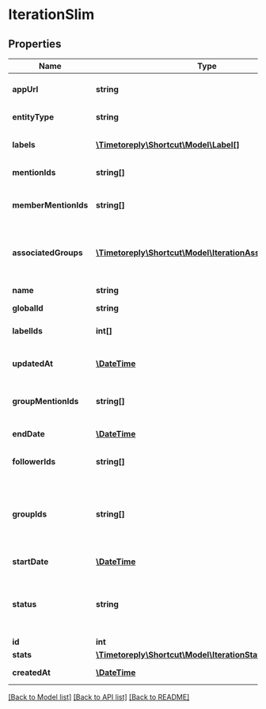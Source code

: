 # IterationSlim

## Properties
Name | Type | Description | Notes
------------ | ------------- | ------------- | -------------
**appUrl** | **string** | The Shortcut application url for the Iteration. | 
**entityType** | **string** | A string description of this resource | 
**labels** | [**\Timetoreply\Shortcut\Model\Label[]**](Label.md) | An array of labels attached to the iteration. | 
**mentionIds** | **string[]** | Deprecated: use member_mention_ids. | 
**memberMentionIds** | **string[]** | An array of Member IDs that have been mentioned in the Story description. | 
**associatedGroups** | [**\Timetoreply\Shortcut\Model\IterationAssociatedGroup[]**](IterationAssociatedGroup.md) | An array containing Group IDs and Group-owned story counts for the Iteration&#x27;s associated groups. | 
**name** | **string** | The name of the iteration. | 
**globalId** | **string** |  | 
**labelIds** | **int[]** | An array of label ids attached to the iteration. | 
**updatedAt** | [**\DateTime**](\DateTime.md) | The instant when this iteration was last updated. | 
**groupMentionIds** | **string[]** | An array of Group IDs that have been mentioned in the Story description. | 
**endDate** | [**\DateTime**](\DateTime.md) | The date this iteration begins. | 
**followerIds** | **string[]** | An array of UUIDs for any Members listed as Followers. | 
**groupIds** | **string[]** | An array of UUIDs for any Groups you want to add as Followers. Currently, only one Group association is presented in our web UI. | 
**startDate** | [**\DateTime**](\DateTime.md) | The date this iteration begins. | 
**status** | **string** | The status of the iteration. Values are either \&quot;unstarted\&quot;, \&quot;started\&quot;, or \&quot;done\&quot;. | 
**id** | **int** | The ID of the iteration. | 
**stats** | [**\Timetoreply\Shortcut\Model\IterationStats**](IterationStats.md) |  | 
**createdAt** | [**\DateTime**](\DateTime.md) | The instant when this iteration was created. | 

[[Back to Model list]](../../README.md#documentation-for-models) [[Back to API list]](../../README.md#documentation-for-api-endpoints) [[Back to README]](../../README.md)

